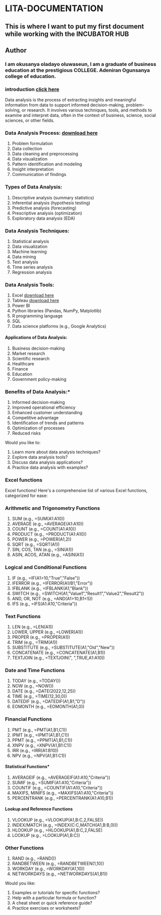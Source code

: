 # LITA-DOCUMENTATION
## This is where I want to put my first document while working with the INCUBATOR HUB

## Author
### I am okusanya oladayo oluwaseun, I am a graduate of business education at the prestigious COLLEGE. Adeniran Ogunsanya college of education.
### introduction [click here](www.facebook.com/Oladayookusanya)
Data analysis is the process of extracting insights and meaningful information from data to support informed decision-making, problem-solving, or research. It involves various techniques, tools, and methods to examine and interpret data, often in the context of business, science, social sciences, or other fields.

### Data Analysis Process: [download here](w3school.com)

1. Problem formulation
2. Data collection
3. Data cleaning and preprocessing
4. Data visualization
5. Pattern identification and modeling
6. Insight interpretation
7. Communication of findings


### Types of Data Analysis:

1. Descriptive analysis (summary statistics)
2. Inferential analysis (hypothesis testing)
3. Predictive analysis (forecasting)
4. Prescriptive analysis (optimization)
5. Exploratory data analysis (EDA)


### Data Analysis Techniques:

1. Statistical analysis
2. Data visualization
3. Machine learning
4. Data mining
5. Text analysis
6. Time series analysis
7. Regression analysis


### Data Analysis Tools:

1. Excel [download here](https://Microsoft.com)
2. Tableau [download here](www.mysql.com)
3. Power BI
4. Python libraries (Pandas, NumPy, Matplotlib)
5. R programming language
6. SQL
7. Data science platforms (e.g., Google Analytics)

#### Applications of Data Analysis:

1. Business decision-making
2. Market research
3. Scientific research
4. Healthcare
5. Finance
6. Education
7. Government policy-making


### Benefits of Data Analysis:*

1. Informed decision-making
2. Improved operational efficiency
3. Enhanced customer understanding
4. Competitive advantage
5. Identification of trends and patterns
6. Optimization of processes
7. Reduced risks


Would you like to:


1. Learn more about data analysis techniques?
2. Explore data analysis tools?
3. Discuss data analysis applications?
4. Practice data analysis with examples?

### Excel functions 
Excel functions! Here's a comprehensive list of various Excel functions, categorized for ease:


### Arithmetic and Trigonometry Functions


1. SUM (e.g., =SUM(A1:A10))
2. AVERAGE (e.g., =AVERAGE(A1:A10))
3. COUNT (e.g., =COUNT(A1:A10))
4. PRODUCT (e.g., =PRODUCT(A1:A10))
5. POWER (e.g., =POWER(A1,2))
6. SQRT (e.g., =SQRT(A1))
7. SIN, COS, TAN (e.g., =SIN(A1))
8. ASIN, ACOS, ATAN (e.g., =ASIN(A1))


### Logical and Conditional Functions


1. IF (e.g., =IF(A1>10,"True","False"))
2. IFERROR (e.g., =IFERROR(A1/B1,"Error"))
3. IFBLANK (e.g., =IFBLANK(A1,"Blank"))
4. SWITCH (e.g., =SWITCH(A1,"Value1","Result1","Value2","Result2"))
5. AND, OR, NOT (e.g., =AND(A1>10,B1<5))
6. IFS (e.g., =IFS(A1:A10,"Criteria"))


### Text Functions


1. LEN (e.g., =LEN(A1))
2. LOWER, UPPER (e.g., =LOWER(A1))
3. PROPER (e.g., =PROPER(A1))
4. TRIM (e.g., =TRIM(A1))
5. SUBSTITUTE (e.g., =SUBSTITUTE(A1,"Old","New"))
6. CONCATENATE (e.g., =CONCATENATE(A1,B1))
7. TEXTJOIN (e.g., =TEXTJOIN(", ",TRUE,A1:A10))


### Date and Time Functions


1. TODAY (e.g., =TODAY())
2. NOW (e.g., =NOW())
3. DATE (e.g., =DATE(2022,12,25))
4. TIME (e.g., =TIME(12,30,0))
5. DATEDIF (e.g., =DATEDIF(A1,B1,"D"))
6. EOMONTH (e.g., =EOMONTH(A1,0))


### Financial Functions


1. PMT (e.g., =PMT(A1,B1,C1))
2. IPMT (e.g., =IPMT(A1,B1,C1))
3. PPMT (e.g., =PPMT(A1,B1,C1))
4. XNPV (e.g., =XNPV(A1,B1:C1))
5. IRR (e.g., =IRR(A1:B10))
6. NPV (e.g., =NPV(A1,B1:C1))


#### Statistical Functions*


1. AVERAGEIF (e.g., =AVERAGEIF(A1:A10,"Criteria"))
2. SUMIF (e.g., =SUMIF(A1:A10,"Criteria"))
3. COUNTIF (e.g., =COUNTIF(A1:A10,"Criteria"))
4. MAXIFS, MINIFS (e.g., =MAXIFS(A1:A10,"Criteria"))
5. PERCENTRANK (e.g., =PERCENTRANK(A1:A10,B1))


#### Lookup and Reference Functions


1. VLOOKUP (e.g., =VLOOKUP(A1,B:C,2,FALSE))
2. INDEX/MATCH (e.g., =INDEX(C:C,MATCH(A1,B:B,0)))
3. HLOOKUP (e.g., =HLOOKUP(A1,B:C,2,FALSE)
4. LOOKUP (e.g., =LOOKUP(A1,B:C))


### Other Functions

1. RAND (e.g., =RAND())
2. RANDBETWEEN (e.g., =RANDBETWEEN(1,10))
3. WORKDAY (e.g., =WORKDAY(A1,10))
4. NETWORKDAYS (e.g., =NETWORKDAYS(A1,B1))


Would you like:
1. Examples or tutorials for specific functions?
2. Help with a particular formula or function?
3. A cheat sheet or quick reference guide?
4. Practice exercises or worksheets?

~~~

